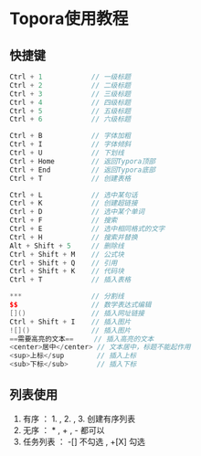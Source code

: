 # **Topora使用教程**

## **快捷键**

```C++
Ctrl + 1 			// 一级标题
Ctrl + 2 			// 二级标题
Ctrl + 3 			// 三级标题
Ctrl + 4 			// 四级标题
Ctrl + 5 			// 五级标题
Ctrl + 6 			// 六级标题

Ctrl + B 			// 字体加粗
Ctrl + I 			// 字体倾斜
Ctrl + U 			// 下划线
Ctrl + Home  		// 返回Typora顶部
Ctrl + End   		// 返回Typora底部
Ctrl + T 			// 创建表格

Ctrl + L 			// 选中某句话
Ctrl + K 			// 创建超链接
Ctrl + D 			// 选中某个单词
Ctrl + F 			// 搜索
Ctrl + E 			// 选中相同格式的文字
Ctrl + H 		 	// 搜索并替换
Alt + Shift + 5 	// 删除线
Ctrl + Shift + M 	// 公式块
Ctrl + Shift + Q 	// 引用
Ctrl + Shift + K 	// 代码块
Ctrl + T			// 插入表格

***					// 分割线
$$  			   	// 数学表达式编辑
[]()				// 插入网址链接
Ctrl + Shift + I 	// 插入图片
![]()				// 插入图片
==需要高亮的文本==		// 插入高亮的文本
<center>居中</center>	// 文本居中，标题不能起作用
<sup>上标</sup		// 插入上标
<sub>下标</sub>		// 插入下标
```

## **列表使用**

1. 有序 ： 1. , 2. , 3. 创建有序列表
2. 无序 ： * , + , - 都可以
3. 任务列表 ： -[] 不勾选 , +[X] 勾选

